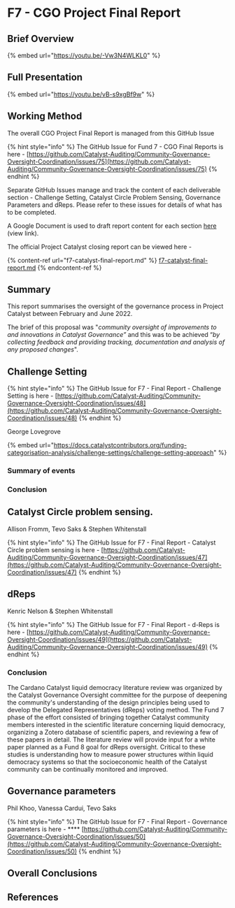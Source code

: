 # F7 - CGO Project Final Report

## Brief Overview

{% embed url="https://youtu.be/-Vw3N4WLKL0" %}

## Full Presentation

{% embed url="https://youtu.be/vB-s9xgBf9w" %}

## Working Method

The overall CGO Project Final Report is managed from this GitHub Issue

{% hint style="info" %}
The GitHub Issue for Fund 7 - CGO Final Reports is here - [https://github.com/Catalyst-Auditing/Community-Governance-Oversight-Coordination/issues/75](https://github.com/Catalyst-Auditing/Community-Governance-Oversight-Coordination/issues/75)
{% endhint %}

Separate GitHub Issues manage and track the content of each deliverable section - Challenge Setting, Catalyst Circle Problem Sensing, Governance Parameters and dReps. Please refer to these issues for details of what has to be completed.

A Google Document is used to draft report content for each section [here](https://docs.google.com/document/d/1jkkgbmU\_tEVM9CgmlW1MSWJTRnaZdFURU6f02TfptkU/edit?usp=sharing) (view link).

The official Project Catalyst closing report can be viewed here -

{% content-ref url="f7-catalyst-final-report.md" %}
[f7-catalyst-final-report.md](f7-catalyst-final-report.md)
{% endcontent-ref %}

## &#x20;**Summary**

This report summarises the oversight of the governance process in Project Catalyst between February and June 2022.

The brief of this proposal was "_community oversight of improvements to and innovations in Catalyst Governance”_ and this was to be achieved “_by collecting feedback and providing tracking, documentation and analysis of any proposed changes_".

## **Challenge Setting**

{% hint style="info" %}
The GitHub Issue for F7 - Final Report - Challenge Setting is here - [https://github.com/Catalyst-Auditing/Community-Governance-Oversight-Coordination/issues/48](https://github.com/Catalyst-Auditing/Community-Governance-Oversight-Coordination/issues/48)
{% endhint %}

George Lovegrove

{% embed url="https://docs.catalystcontributors.org/funding-categorisation-analysis/challenge-settings/challenge-setting-approach" %}

### Summary of events

### Conclusion

## **Catalyst Circle problem sensing.**

Allison Fromm, Tevo Saks & Stephen Whitenstall

{% hint style="info" %}
The GitHub Issue for F7 - Final Report - Catalyst Circle problem sensing is here - [https://github.com/Catalyst-Auditing/Community-Governance-Oversight-Coordination/issues/47](https://github.com/Catalyst-Auditing/Community-Governance-Oversight-Coordination/issues/47)
{% endhint %}

## **dReps**

Kenric Nelson & Stephen Whitenstall

{% hint style="info" %}
The GitHub Issue for F7 - Final Report - d-Reps is here - [https://github.com/Catalyst-Auditing/Community-Governance-Oversight-Coordination/issues/49](https://github.com/Catalyst-Auditing/Community-Governance-Oversight-Coordination/issues/49)
{% endhint %}

### Conclusion <a href="#docs-internal-guid-aa45b68d-7fff-9c1b-81cb-a097ff46c4e0" id="docs-internal-guid-aa45b68d-7fff-9c1b-81cb-a097ff46c4e0"></a>

The Cardano Catalyst liquid democracy literature review was organized by the Catalyst Governance Oversight committee for the purpose of deepening the community's understanding of the design principles being used to develop the Delegated Representatives (dReps) voting method. The Fund 7 phase of the effort consisted of bringing together Catalyst community members interested in the scientific literature concerning liquid democracy, organizing a Zotero database of scientific papers, and reviewing a few of these papers in detail. The literature review will provide input for a white paper planned as a Fund 8 goal for dReps oversight. Critical to these studies is understanding how to measure power structures within liquid democracy systems so that the socioeconomic health of the Catalyst community can be continually monitored and improved.

## **Governance parameters**

Phil Khoo, Vanessa Cardui, Tevo Saks

{% hint style="info" %}
The GitHub Issue for F7 - Final Report - Governance parameters is here - \*\*\*\* [https://github.com/Catalyst-Auditing/Community-Governance-Oversight-Coordination/issues/50](https://github.com/Catalyst-Auditing/Community-Governance-Oversight-Coordination/issues/50)
{% endhint %}

## Overall Conclusions

## References
